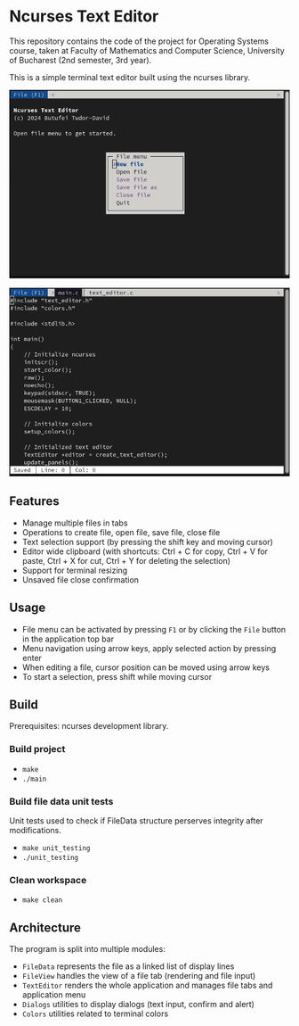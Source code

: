 # Ncurses Text Editor

This repository contains the code of the project for Operating Systems course, taken at Faculty of Mathematics and Computer Science, University of Bucharest (2nd semester, 3rd year).

This is a simple terminal text editor built using the ncurses library.

![Main screen](doc/main_screen.png)

![File view](doc/file_view.png)

## Features

- Manage multiple files in tabs
- Operations to create file, open file, save file, close file
- Text selection support (by pressing the shift key and moving cursor)
- Editor wide clipboard (with shortcuts: Ctrl + C for copy, Ctrl + V for paste, Ctrl + X for cut, Ctrl + Y for deleting the selection)
- Support for terminal resizing
- Unsaved file close confirmation

## Usage

- File menu can be activated by pressing `F1` or by clicking the `File` button in the application top bar
- Menu navigation using arrow keys, apply selected action by pressing enter
- When editing a file, cursor position can be moved using arrow keys
- To start a selection, press shift while moving cursor

## Build

Prerequisites: ncurses development library.

### Build project
- `make`
- `./main`

### Build file data unit tests
Unit tests used to check if FileData structure perserves integrity after modifications.

- `make unit_testing`
- `./unit_testing`

### Clean workspace
- `make clean`

## Architecture

The program is split into multiple modules:

- `FileData` represents the file as a linked list of display lines
- `FileView` handles the view of a file tab (rendering and file input)
- `TextEditor` renders the whole application and manages file tabs and application menu
- `Dialogs` utilities to display dialogs (text input, confirm and alert)
- `Colors` utilities related to terminal colors
